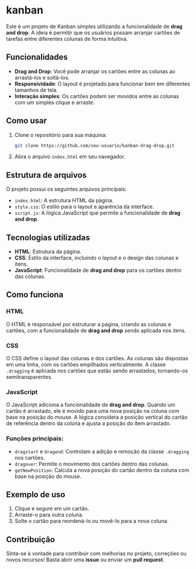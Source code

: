# kanban


Este é um projeto de Kanban simples utilizando a funcionalidade de **drag and drop**. A ideia é permitir que os usuários possam arranjar cartões de tarefas entre diferentes colunas de forma intuitiva.

## Funcionalidades

- **Drag and Drop**: Você pode arranjar os cartões entre as colunas ao arrastá-los e soltá-los.
- **Responsividade**: O layout é projetado para funcionar bem em diferentes tamanhos de tela.
- **Interação simples**: Os cartões podem ser movidos entre as colunas com um simples clique e arraste.

## Como usar

1. Clone o repositório para sua máquina:
    ```bash
    git clone https://github.com/seu-usuario/kanban-drag-drop.git
    ```

2. Abra o arquivo `index.html` em seu navegador.

## Estrutura de arquivos

O projeto possui os seguintes arquivos principais:

- `index.html`: A estrutura HTML da página.
- `style.css`: O estilo para o layout e aparência da interface.
- `script.js`: A lógica JavaScript que permite a funcionalidade de **drag and drop**.

## Tecnologias utilizadas

- **HTML**: Estrutura da página.
- **CSS**: Estilo da interface, incluindo o layout e o design das colunas e itens.
- **JavaScript**: Funcionalidade de **drag and drop** para os cartões dentro das colunas.

## Como funciona

### HTML
O HTML é responsável por estruturar a página, criando as colunas e cartões, com a funcionalidade de **drag and drop** sendo aplicada nos itens.

### CSS
O CSS define o layout das colunas e dos cartões. As colunas são dispostas em uma linha, com os cartões empilhados verticalmente. A classe `.dragging` é aplicada nos cartões que estão sendo arrastados, tornando-os semitransparentes.

### JavaScript
O JavaScript adiciona a funcionalidade de **drag and drop**. Quando um cartão é arrastado, ele é movido para uma nova posição na coluna com base na posição do mouse. A lógica considera a posição vertical do cartão de referência dentro da coluna e ajusta a posição do item arrastado.

### Funções principais:
- `dragstart` e `dragend`: Controlam a adição e remoção da classe `.dragging` nos cartões.
- `dragover`: Permite o movimento dos cartões dentro das colunas.
- `getNewPosition`: Calcula a nova posição do cartão dentro da coluna com base na posição do mouse.

## Exemplo de uso

1. Clique e segure em um cartão.
2. Arraste-o para outra coluna.
3. Solte o cartão para reordená-lo ou movê-lo para a nova coluna.

## Contribuição

Sinta-se à vontade para contribuir com melhorias no projeto, correções ou novos recursos! Basta abrir uma **issue** ou enviar um **pull request**.
